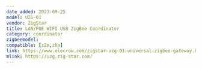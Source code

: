 ```yaml
---
date_added: 2023-09-25
model: UZG-01
vendor: ZigStar
title: LAN/POE WIFI USB ZigBee Coordinator
category: coordinator
zigbeemodel: 
compatible: [z2m,zha]
link: https://www.elecrow.com/zigstar-uzg-01-universal-zigbee-gateway.html
mlink: https://uzg.zig-star.com/
---
```



